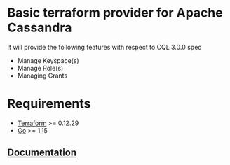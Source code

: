 # Basic terraform provider for Apache Cassandra

It will provide the following features with respect to CQL 3.0.0 spec
- Manage Keyspace(s)
- Manage Role(s)
- Managing Grants

# Requirements

-	[Terraform](https://www.terraform.io/downloads.html) >= 0.12.29
-	[Go](https://golang.org/doc/install) >= 1.15

## [Documentation](docs/)
